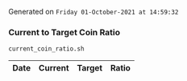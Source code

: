 Generated on `Friday 01-October-2021 at 14:59:32`

### Current to Target Coin Ratio
`current_coin_ratio.sh`

Date|Current|Target|Ratio
---|---|---|---
